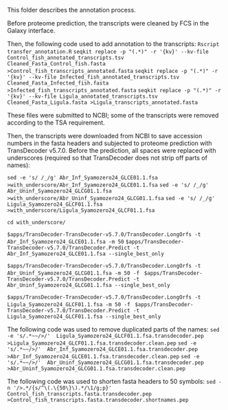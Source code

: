 This folder describes the annotation process.

Before proteome prediction, the transcripts were cleaned by FCS in the Galaxy interface.

Then, the following code used to add annotation to the transcripts:
`Rscript transfer_annotation.R`
`seqkit replace -p "(.*)" -r '{kv}' --kv-file Control_fish_annotated_transcripts.tsv Cleaned_Fasta_Control_fish.fasta >Control_fish_transcripts_annotated.fasta`
`seqkit replace -p "(.*)" -r '{kv}' --kv-file Infected_fish_annotated_transcripts.tsv Cleaned_Fasta_Infected_fish.fasta >Infected_fish_transcripts_annotated.fasta`
`seqkit replace -p "(.*)" -r '{kv}' --kv-file Ligula_annotated_transcripts.tsv Cleaned_Fasta_Ligula.fasta >Ligula_transcripts_annotated.fasta`

These files were submitted to NCBI; some of the transcripts were removed according to the TSA requirement.

Then, the transcripts were downloaded from NCBI to save accession numbers in the fasta headers and subjected to proteome prediction with TransDecoder v5.7.0. 
Before the prediction, all spaces were replaced with underscores (required so that TransDecoder does not strip off parts of names):

`sed -e 's/ /_/g' Abr_Inf_Syamozero24_GLCE01.1.fsa  >with_underscore/Abr_Inf_Syamozero24_GLCE01.1.fsa`
`sed -e 's/ /_/g' Abr_Uninf_Syamozero24_GLCG01.1.fsa  >with_underscore/Abr_Uninf_Syamozero24_GLCG01.1.fsa`
`sed -e 's/ /_/g' Ligula_Syamozero24_GLCF01.1.fsa  >with_underscore/Ligula_Syamozero24_GLCF01.1.fsa`

`cd with_underscore/`

`$apps/TransDecoder-TransDecoder-v5.7.0/TransDecoder.LongOrfs -t Abr_Inf_Syamozero24_GLCE01.1.fsa -m 50`
`$apps/TransDecoder-TransDecoder-v5.7.0/TransDecoder.Predict -t Abr_Inf_Syamozero24_GLCE01.1.fsa --single_best_only`

`$apps/TransDecoder-TransDecoder-v5.7.0/TransDecoder.LongOrfs -t Abr_Uninf_Syamozero24_GLCG01.1.fsa -m 50 -f `
`$apps/TransDecoder-TransDecoder-v5.7.0/TransDecoder.Predict -t Abr_Uninf_Syamozero24_GLCG01.1.fsa --single_best_only`

`$apps/TransDecoder-TransDecoder-v5.7.0/TransDecoder.LongOrfs -t Ligula_Syamozero24_GLCF01.1.fsa -m 50 -f `
`$apps/TransDecoder-TransDecoder-v5.7.0/TransDecoder.Predict -t Ligula_Syamozero24_GLCF01.1.fsa --single_best_only`

The following code was used to remove duplicated parts of the names:
`sed -e 's/.*~~/>/'  Ligula_Syamozero24_GLCF01.1.fsa.transdecoder.pep >Ligula_Syamozero24_GLCF01.1.fsa.transdecoder.clean.pep`
`sed -e 's/.*~~/>/'  Abr_Inf_Syamozero24_GLCE01.1.fsa.transdecoder.pep >Abr_Inf_Syamozero24_GLCE01.1.fsa.transdecoder.clean.pep`
`sed -e 's/.*~~/>/'  Abr_Uninf_Syamozero24_GLCG01.1.fsa.transdecoder.pep >Abr_Uninf_Syamozero24_GLCG01.1.fsa.transdecoder.clean.pep`

The following code was used to shorten fasta headers to 50 symbols:
`sed -n '/>.*/{s/^\(.\{50\}\).*/\1/g;p}' Control_fish_transcripts.fasta.transdecoder.pep >Control_fish_transcripts.fasta.transdecoder.shortnames.pep`
